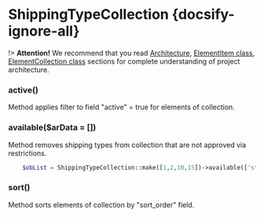 # ShippingTypeCollection {docsify-ignore-all}
            
!> **Attention!**  We recommend that you read [Architecture](architecture/architecture), [ElementItem class](architecture/item-class/item-class.md),
[ElementCollection class](architecture/collection-class/collection-class.md) sections for complete understanding of  project architecture.

### active()

Method applies filter to field "active" = true  for elements of collection.

### available($arData = [])

Method removes shipping types from collection that are not approved via restrictions.
```php
    $obList = ShippingTypeCollection::make([1,2,10,15])->available(['state' => 'NY']);
```

### sort()

Method sorts elements of collection by "sort_order" field.